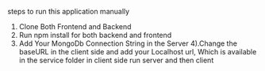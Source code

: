 steps to run this application manually
1) Clone Both Frontend and Backend
2) Run npm install for both backend and frontend
3) Add Your MongoDb Connection String in the Server
4).Change the baseURL in the client side and add your Localhost url, Which is available in the service folder in client side
  run server and then client
